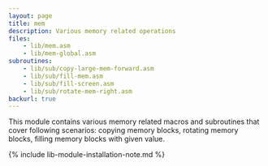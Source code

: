 ```yaml
---
layout: page
title: mem
description: Various memory related operations
files: 
    - lib/mem.asm
    - lib/mem-global.asm
subroutines:
    - lib/sub/copy-large-mem-forward.asm
    - lib/sub/fill-mem.asm
    - lib/sub/fill-screen.asm
    - lib/sub/rotate-mem-right.asm
backurl: true
---
```

This module contains various memory related macros and subroutines that cover
following scenarios: copying memory blocks, rotating memory blocks, filling
memory blocks with given value.<!--more-->

{% include lib-module-installation-note.md %}
